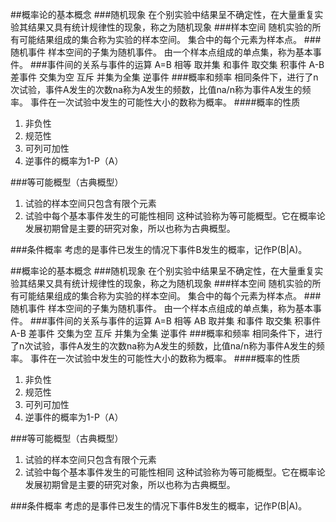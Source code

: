 
##概率论的基本概念
###随机现象
在个别实验中结果呈不确定性，在大量重复实验其结果又具有统计规律性的现象，称之为随机现象
###样本空间
随机实验的所有可能结果组成的集合称为实验的样本空间。
集合中的每个元素为样本点。
###随机事件
样本空间的子集为随机事件。
由一个样本点组成的单点集，称为基本事件。
###事件间的关系与事件的运算
A=B 相等
取并集 和事件
取交集 积事件
A-B 差事件
交集为空 互斥
并集为全集 逆事件
###概率和频率
相同条件下，进行了n次试验，事件A发生的次数na称为A发生的频数，比值na/n称为事件A发生的频率。
事件在一次试验中发生的可能性大小的数称为概率。
####概率的性质
1. 非负性
2. 规范性
3. 可列可加性
4. 逆事件的概率为1-P（A）

###等可能概型（古典概型）
1. 试验的样本空间只包含有限个元素
2. 试验中每个基本事件发生的可能性相同
这种试验称为等可能概型。它在概率论发展初期曾是主要的研究对象，所以也称为古典概型。

###条件概率
考虑的是事件已发生的情况下事件B发生的概率，记作P(B|A)。




##概率论的基本概念
###随机现象
在个别实验中结果呈不确定性，在大量重复实验其结果又具有统计规律性的现象，称之为随机现象
###样本空间
随机实验的所有可能结果组成的集合称为实验的样本空间。
集合中的每个元素为样本点。
###随机事件
样本空间的子集为随机事件。
由一个样本点组成的单点集，称为基本事件。
###事件间的关系与事件的运算
A=B 相等
AB 取并集 和事件
取交集 积事件
A-B 差事件
交集为空 互斥
并集为全集 逆事件
###概率和频率
相同条件下，进行了n次试验，事件A发生的次数na称为A发生的频数，比值na/n称为事件A发生的频率。
事件在一次试验中发生的可能性大小的数称为概率。
####概率的性质
1. 非负性
2. 规范性
3. 可列可加性
4. 逆事件的概率为1-P（A）

###等可能概型（古典概型）
1. 试验的样本空间只包含有限个元素
2. 试验中每个基本事件发生的可能性相同
这种试验称为等可能概型。它在概率论发展初期曾是主要的研究对象，所以也称为古典概型。

###条件概率
考虑的是事件已发生的情况下事件B发生的概率，记作P(B|A)。



